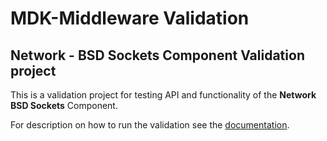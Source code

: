 # MDK-Middleware Validation

## Network - BSD Sockets Component Validation project

This is a validation project for testing API and functionality of the **Network BSD Sockets** Component.

For description on how to run the validation see the [documentation](../../../README.md#build-the-validation-project).
